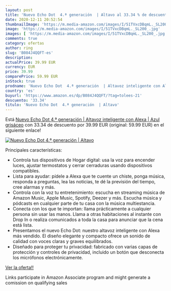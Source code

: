 ```yaml
---
layout: post
title: 'Nuevo Echo Dot  4.ª generación  | Altavo al 33.34 % de descuento'
date: 2020-12-11 20:52:54
thumbnailImage: 'https://m.media-amazon.com/images/I/51TVxcDBqmL._SL200_.jpg'
image: 'https://m.media-amazon.com/images/I/51TVxcDBqmL._SL200_.jpg'
images: [ 'https://m.media-amazon.com/images/I/51TVxcDBqmL._SL200_.jpg' ]
comments: true
category: ofertas
author: ring
slug: 'B084J4QQFT-es'
description:
actualPrice: 39.99 EUR
currency: EUR
price: 39.99
comparePrice: 59.99 EUR
inStock: true
prodname: 'Nuevo Echo Dot  4.ª generación  | Altavoz inteligente con Alexa | Azul grisáceo'
country: 'es'
buyurl: 'https://www.amazon.es/dp/B084J4QQFT/?tag=tolees-21'
descuento: '33.34'
titulo: 'Nuevo Echo Dot  4.ª generación  | Altavo'
---
```


Está [Nuevo Echo Dot  4.ª generación  | Altavoz inteligente con Alexa | Azul grisáceo](https://www.amazon.es/dp/B084J4QQFT/?tag=tolees-21) con 33.34 de descuento por 39.99 EUR (original: 59.99 EUR) en el siguiente enlace!

[![Nuevo Echo Dot  4.ª generación  | Altavo](https://m.media-amazon.com/images/I/51TVxcDBqmL._SL200_.jpg)](https://www.amazon.es/dp/B084J4QQFT/?tag=tolees-21)

Principales características:

- Controla tus dispositivos de Hogar digital: usa la voz para encender luces, ajustar termostatos y cerrar cerraduras usando dispositivos compatibles.
- Lista para ayudar: pídele a Alexa que te cuente un chiste, ponga música, responda a preguntas, lea las noticias, te dé la previsión del tiempo, cree alarmas y más.
- Controla con la voz tu entretenimiento: escucha en streaming música de Amazon Music, Apple Music, Spotify, Deezer y más. Escucha música y pódcasts en cualquier parte de tu casa con la música multiestancia.
- Conecta con los que te importan: llama prácticamente a cualquier persona sin usar las manos. Llama a otras habitaciones al instante con Drop In o realiza comunicados a toda la casa para anunciar que la cena está lista.
- Presentamos el nuevo Echo Dot: nuestro altavoz inteligente con Alexa más vendido. El diseño elegante y compacto ofrece un sonido de calidad con voces claras y graves equilibrados.
- Diseñado para proteger tu privacidad: fabricado con varias capas de protección y controles de privacidad, incluido un botón que desconecta los micrófonos electrónicamente.

[Ver la oferta!!](https://www.amazon.es/dp/B084J4QQFT/?tag=tolees-21)

Links participate in Amazon Associate program and might generate a comission on qualifying sales


